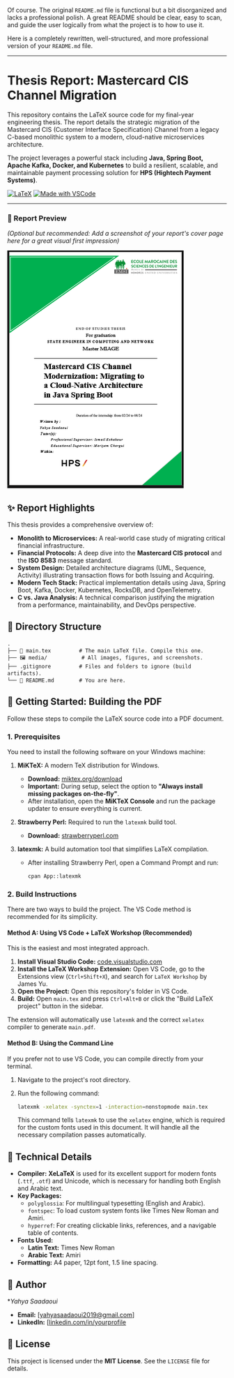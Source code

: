 Of course. The original `README.md` file is functional but a bit disorganized and lacks a professional polish. A great README should be clear, easy to scan, and guide the user logically from what the project is to how to use it.

Here is a completely rewritten, well-structured, and more professional version of your `README.md` file.

---

# Thesis Report: Mastercard CIS Channel Migration

This repository contains the LaTeX source code for my final-year engineering thesis. The report details the strategic migration of the Mastercard CIS (Customer Interface Specification) Channel from a legacy C-based monolithic system to a modern, cloud-native microservices architecture.

The project leverages a powerful stack including **Java, Spring Boot, Apache Kafka, Docker, and Kubernetes** to build a resilient, scalable, and maintainable payment processing solution for **HPS (Hightech Payment Systems)**.

[![LaTeX](https://img.shields.io/badge/LaTeX-008080?style=for-the-badge&logo=latex&logoColor=white)](https://www.latex-project.org/)
[![Made with VSCode](https://img.shields.io/badge/Made%20with-VSCode-1f425f.svg?style=for-the-badge&logo=visual-studio-code)](https://code.visualstudio.com/)

---

### 📸 Report Preview

*(Optional but recommended: Add a screenshot of your report's cover page here for a great visual first impression)*

![Report Cover](./media/report-cover-preview.png)

## ✨ Report Highlights

This thesis provides a comprehensive overview of:

- **Monolith to Microservices:** A real-world case study of migrating critical financial infrastructure.
- **Financial Protocols:** A deep dive into the **Mastercard CIS protocol** and the **ISO 8583** message standard.
- **System Design:** Detailed architecture diagrams (UML, Sequence, Activity) illustrating transaction flows for both Issuing and Acquiring.
- **Modern Tech Stack:** Practical implementation details using Java, Spring Boot, Kafka, Docker, Kubernetes, RocksDB, and OpenTelemetry.
- **C vs. Java Analysis:** A technical comparison justifying the migration from a performance, maintainability, and DevOps perspective.

## 📁 Directory Structure

```
.
├── 📄 main.tex         # The main LaTeX file. Compile this one.
├── 🖼️ media/           # All images, figures, and screenshots.
├── .gitignore         # Files and folders to ignore (build artifacts).
└── 📖 README.md        # You are here.
```

## 🚀 Getting Started: Building the PDF

Follow these steps to compile the LaTeX source code into a PDF document.

### 1. Prerequisites

You need to install the following software on your Windows machine:

1. **MiKTeX:** A modern TeX distribution for Windows.

   - **Download:** [miktex.org/download](https://miktex.org/download)
   - **Important:** During setup, select the option to **"Always install missing packages on-the-fly"**.
   - After installation, open the **MiKTeX Console** and run the package updater to ensure everything is current.
2. **Strawberry Perl:** Required to run the `latexmk` build tool.

   - **Download:** [strawberryperl.com](https://strawberryperl.com/)
3. **latexmk:** A build automation tool that simplifies LaTeX compilation.

   - After installing Strawberry Perl, open a Command Prompt and run:
     ```bash
     cpan App::latexmk
     ```

### 2. Build Instructions

There are two ways to build the project. The VS Code method is recommended for its simplicity.

#### Method A: Using VS Code + LaTeX Workshop (Recommended)

This is the easiest and most integrated approach.

1. **Install Visual Studio Code:** [code.visualstudio.com](https://code.visualstudio.com/)
2. **Install the LaTeX Workshop Extension:** Open VS Code, go to the Extensions view (`Ctrl+Shift+X`), and search for `LaTeX Workshop` by James Yu.
3. **Open the Project:** Open this repository's folder in VS Code.
4. **Build:** Open `main.tex` and press `Ctrl+Alt+B` or click the "Build LaTeX project" button in the sidebar.

The extension will automatically use `latexmk` and the correct `xelatex` compiler to generate `main.pdf`.

#### Method B: Using the Command Line

If you prefer not to use VS Code, you can compile directly from your terminal.

1. Navigate to the project's root directory.
2. Run the following command:
   ```bash
   latexmk -xelatex -synctex=1 -interaction=nonstopmode main.tex
   ```

   This command tells `latexmk` to use the `xelatex` engine, which is required for the custom fonts used in this document. It will handle all the necessary compilation passes automatically.

## 🔧 Technical Details

- **Compiler:** **XeLaTeX** is used for its excellent support for modern fonts (`.ttf`, `.otf`) and Unicode, which is necessary for handling both English and Arabic text.
- **Key Packages:**
  - `polyglossia`: For multilingual typesetting (English and Arabic).
  - `fontspec`: To load custom system fonts like Times New Roman and Amiri.
  - `hyperref`: For creating clickable links, references, and a navigable table of contents.
- **Fonts Used:**
  - **Latin Text:** Times New Roman
  - **Arabic Text:** Amiri
- **Formatting:** A4 paper, 12pt font, 1.5 line spacing.

## 👤 Author

**Yahya Saadaoui*

- **Email:** [yahyasaadaoui2019@gmail.com]
- **LinkedIn:** [[linkedin.com/in/yourprofile](https://www.linkedin.com/in/yahyasaadaoui/)

## 📄 License

This project is licensed under the **MIT License**. See the `LICENSE` file for details.
